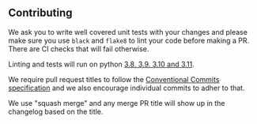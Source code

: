 ## Contributing

We ask you to write well covered unit tests with your changes and please make sure you use `black` and `flake8` to lint your code before making a PR. There are CI checks that will fail otherwise.

Linting and tests will run on python [3.8, 3.9. 3.10 and 3.11](https://github.com/spotify/confidence-openfeature-provider-python/blob/nicklasl-patch-1/.github/workflows/pull-requests.yaml#L22).

We require pull request titles to follow the [Conventional Commits specification](https://www.conventionalcommits.org/en/v1.0.0/) and we also encourage individual commits to adher to that.

We use "squash merge" and any merge PR title will show up in the changelog based on the title.


